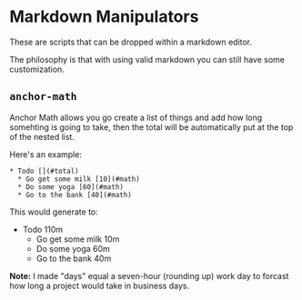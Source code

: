 # Markdown Manipulators

These are scripts that can be dropped within a markdown editor. 

The philosophy is that with using valid markdown you can still have some customization.

## `anchor-math`

Anchor Math allows you go create a list of things and add how long somehting is going to take, then the total will be automatically put at the top of the nested list.

Here's an example:

```
* Todo [](#total)
  * Go get some milk [10](#math)
  * Do some yoga [60](#math)
  * Go to the bank [40](#math)  
```

This would generate to:

* Todo 110m
  * Go get some milk 10m
  * Do some yoga 60m
  * Go to the bank 40m

__Note:__ I made "days" equal a seven-hour (rounding up) work day to forcast how long a project would take in business days. 
